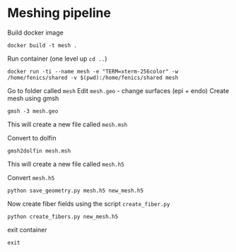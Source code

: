 # Meshing pipeline

Build docker image
```
docker build -t mesh .
```
Run container (one level up `cd ..`)
```
docker run -ti --name mesh -e "TERM=xterm-256color" -w /home/fenics/shared -v $(pwd):/home/fenics/shared mesh
```


Go to folder called `mesh`
Edit `mesh.geo` - change surfaces (epi + endo)
Create mesh using gmsh

```
gmsh -3 mesh.geo
```
This will create a new file called `mesh.msh`

Convert to dolfin

```
gmsh2dolfin mesh.msh
```
This will create a new file called `mesh.h5`

Convert `mesh.h5`
```
python save_geometry.py mesh.h5 new_mesh.h5
```
Now create fiber fields using the script `create_fiber.py`
```
python create_fibers.py new_mesh.h5
```

exit container
```
exit
```
